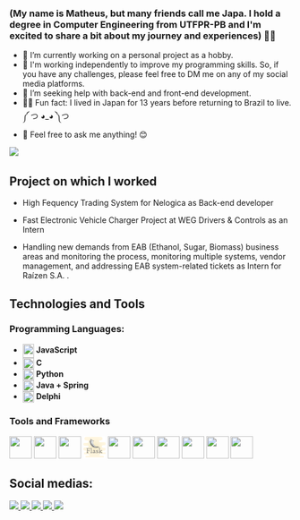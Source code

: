 ### (My name is Matheus, but many friends call me Japa. I hold a degree in Computer Engineering from UTFPR-PB and I'm excited to share a bit about my journey and experiences) 🐱‍👓



- 🔭 I’m currently working on a personal project as a hobby.
- 🌱 I'm working independently to improve my programming skills. So, if you have any challenges, please feel free to DM me on any of my social media platforms.
- 🤔 I’m seeking help with back-end and front-end development.
- 🐱‍🐉 Fun fact: I lived in Japan for 13 years before returning to Brazil to live. ༼ つ ◕_◕ ༽つ
- 💬 Feel free to ask me anything! 😊

<div>
  <image height="20em" src="https://img.shields.io/github/followers/matheusfy.svg?style=social&label=Follow&maxAge=2592000"/>  
</div>
  
## Project on which I worked

- High Fequency Trading System for Nelogica as Back-end developer

- Fast Electronic Vehicle Charger Project at WEG Drivers & Controls as an Intern

- Handling new demands from EAB (Ethanol, Sugar, Biomass) business areas and monitoring the process, monitoring multiple systems, vendor management, and addressing EAB system-related tickets as Intern for Raízen S.A. .


## Technologies and Tools

### Programming Languages:
- <image align="center" height="25" width="20" src="https://raw.githubusercontent.com/matheusfy/devicons/main/javascript/icons8-javascript.svg"/> **JavaScript**
- <image align="center" height="20" width="20" src="https://raw.githubusercontent.com/matheusfy/devicons/main/c/c-original.svg"/> **C**
- <image align="center" height="20" width="20" src="https://raw.githubusercontent.com/matheusfy/devicons/main/python/python-original.svg"/> **Python** 
- <image align="center" height="20" width="20" src="https://raw.githubusercontent.com/matheusfy/devicons/main/java/java-original.svg"/> **Java + Spring** 
- <image align="center" height="20" width="20" src="https://raw.githubusercontent.com/matheusfy/devicons/main/Delphi/EmbarcaderoIcon.svg"/> **Delphi**

### Tools and Frameworks
<div style="display: inline_block">

  <img height="40" width="40" src="https://cdn.jsdelivr.net/gh/devicons/devicon@latest/icons/visualstudio/visualstudio-original.svg" />
  <img height="40" width="40" src="https://cdn.jsdelivr.net/gh/devicons/devicon@latest/icons/intellij/intellij-original.svg" />
  <img height="40" width="40" src="https://cdn.jsdelivr.net/gh/devicons/devicon@latest/icons/git/git-original.svg" />
  <img height="40" width="40" src="https://raw.githubusercontent.com/matheusfy/devicons/main/flask/icons8-flask.svg" />
  <image height="40" width="40" src="https://raw.githubusercontent.com/matheusfy/devicons/main/spring-boot/icons8-spring-boot-48.svg"/>
  <img height="40" width="40" src="https://cdn.jsdelivr.net/gh/devicons/devicon@latest/icons/filezilla/filezilla-original.svg" />
  <img height="40" width="40" src="https://cdn.jsdelivr.net/gh/devicons/devicon@latest/icons/docker/docker-original-wordmark.svg" />
  <img height="40" width="40" src="https://cdn.jsdelivr.net/gh/devicons/devicon@latest/icons/gradle/gradle-original-wordmark.svg" />
  <img height="40" width="40" src="https://cdn.jsdelivr.net/gh/devicons/devicon@latest/icons/postgresql/postgresql-original-wordmark.svg" />
  <img height="40" width="40" src="https://cdn.jsdelivr.net/gh/devicons/devicon@latest/icons/postman/postman-original.svg" />

          
</div>


<!--
  ícones redes sociais
-->

## Social medias:
<div>
    <a href="https://www.linkedin.com/in/matheusfy/">
        <img height="30em" src= "https://img.shields.io/badge/LinkedIn-0077B5?style=for-the-badge&logo=linkedin&logoColor=white"/>
      </a>
    <a href="https://www.instagram.com/ma_yokoyama/">
        <img height ="30em" src= "https://img.shields.io/badge/Instagram-E4405F?style=for-the-badge&logo=instagram&logoColor=white"/>
      </a>
    <a href="https://twitter.com/Naomatheus">
        <img height="30em" src="https://img.shields.io/badge/Twitter-1DA1F2?style=for-the-badge&logo=twitter&logoColor=white"/>
      </a>
    <a href="https://open.spotify.com/user/12148243992">
        <img height="30em" src="https://img.shields.io/badge/Spotify-1ED760?&style=for-the-badge&logo=spotify&logoColor=white"/>
      </a>
    <a href="https://steamcommunity.com/profiles/76561198066704491/">
        <img height="30em" src="https://img.shields.io/badge/Steam-000000?style=for-the-badge&logo=steam&logoColor=white"/>
      </a>
  </div>
